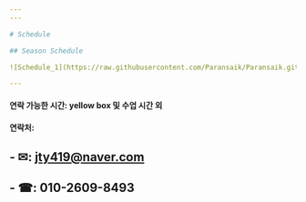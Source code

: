```yaml
---
---

# Schedule

## Season Schedule

![Schedule_1](https://raw.githubusercontent.com/Paransaik/Paransaik.github.io/master/_images/Schedule_1.png)

---
```

#### 연락 가능한 시간: yellow box 및 수업 시간 외

#### 연락처:
  ## - ✉: jty419@naver.com
  ## - ☎: 010-2609-8493

